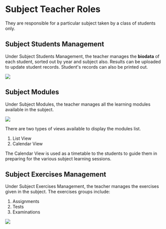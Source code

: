 # Subject Teacher Roles

They are responsible for a particular subject taken by a class of students only.

## Subject Students Management

Under Subject Students Management, the teacher manages the **biodata** of each student, sorted out by year and subject also. Results can be uploaded to update student records. Student's records can also be printed out.

![](/images/teacher-subject-students.png)

## Subject Modules

Under Subject Modules, the teacher manages all the learning modules available in the subject.

![](/images/teacher-subject-modules.png)

There are two types of views available to display the modules list.

1. List View
2. Calendar View

The Calendar View is used as a timetable to the students to guide them in preparing for the various subject learning sessions.

## Subject Exercises Management

Under Subject Exercises Management, the teacher manages the exercises given in the subject. The exercises groups include:

1. Assignments
2. Tests
3. Examinations

![](/images/teacher-subject-assessments.png)
